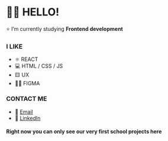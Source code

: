 # 👩‍💻 HELLO! 
⭐️ I’m currently studying <b>Frontend development</b> 
<br>
###   I LIKE 
 - ⚛️ REACT <br>
- 💻  HTML / CSS / JS <br>
- 🟨 UX
- 👩‍🎨 FIGMA
 ###   CONTACT ME
- 📧  <a href="mailto:andersson.lina89@gmail.com">Email</a><br>
- :large_blue_circle: [LinkedIn](https://www.linkedin.com/in/lina-andersson89) <br>


#### Right now you can only see our very first school projects here


